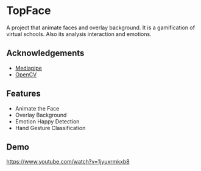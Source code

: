 
# TopFace

A project that animate faces and overlay background. It is a
gamification of virtual schools.
Also its analysis interaction and emotions.


## Acknowledgements

 - [Mediapipe](https://mediapipe.dev/)
 - [OpenCV](https://opencv.org/)
  
  
## Features

- Animate the Face 
- Overlay Background
- Emotion Happy Detection
- Hand Gesture Classification

  
## Demo

https://www.youtube.com/watch?v=1jyuxrmkxb8
